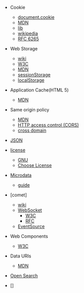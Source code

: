 - Cookie
    + [document.cookie](https://developer.mozilla.org/en-US/docs/Web/API/document/cookie)
    + [MDN](https://developer.mozilla.org/en-US/docs/Web/HTTP/Cookies)
    - [lib](https://github.com/js-cookie/js-cookie)
    - [wikipedia](https://en.wikipedia.org/wiki/HTTP_cookie)
    - [RFC 6265](https://tools.ietf.org/html/rfc6265)

- Web Storage
    + [wiki](https://en.wikipedia.org/wiki/Web_storage)
    + [W3C](http://www.w3.org/TR/webstorage/)
    + [MDN](https://developer.mozilla.org/en-US/docs/Web/API/Web_Storage_API)
    + [sessionStorage](https://developer.mozilla.org/en-US/docs/Web/API/Window/sessionStorage)
    + [localStorage](https://developer.mozilla.org/en-US/docs/Web/API/Window/localStorage)

- Application Cache(HTML 5)
    - [MDN](https://developer.mozilla.org/en-US/docs/Web/HTML/Using_the_application_cache)

- Same origin policy
    + [MDN](https://developer.mozilla.org/en-US/docs/Web/Security/Same-origin_policy)
    + [HTTP access control (CORS)](https://developer.mozilla.org/en-US/docs/Web/HTTP/Access_control_CORS)
    + [cross domain](https://github.com/colorhook/crossdomain)

- [JSON](http://json.org/index.html)

- [license](http://opensource.org/licenses/alphabetical)
    + [GNU](http://www.gnu.org/licenses/license-list.html)
    + [Choose License](http://choosealicense.com/)


- [Microdata](http://schema.org/)
    + [guide](http://schema.org/docs/gs.html)

- [comet]
    - [wiki](https://en.wikipedia.org/wiki/Comet_%27programming%28)
    - [WebSocket](https://developer.mozilla.org/en-US/docs/Web/API/WebSockets_API)
        + [W3C](http://www.w3.org/TR/websockets/)
        + [RFC](http://tools.ietf.org/html/rfc6455)
    - [EventSource](https://developer.mozilla.org/en-US/docs/Web/API/EventSource)

- Web Components
    + [W3C](http://www.w3.org/TR/components-intro/)

- Data URIs
    + [MDN](https://developer.mozilla.org/en-US/docs/Web/HTTP/data_URIs)

- [Open Search](http://www.opensearch.org/)

- []
